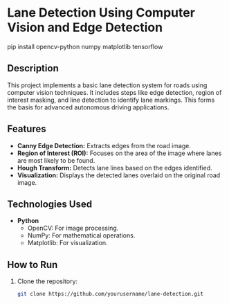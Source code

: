 # Lane Detection Using Computer Vision and Edge Detection
pip install opencv-python numpy matplotlib tensorflow

## Description
This project implements a basic lane detection system for roads using computer vision techniques. It includes steps like edge detection, region of interest masking, and line detection to identify lane markings. This forms the basis for advanced autonomous driving applications.

## Features
- **Canny Edge Detection:** Extracts edges from the road image.
- **Region of Interest (ROI):** Focuses on the area of the image where lanes are most likely to be found.
- **Hough Transform:** Detects lane lines based on the edges identified.
- **Visualization:** Displays the detected lanes overlaid on the original road image.

## Technologies Used
- **Python**
  - OpenCV: For image processing.
  - NumPy: For mathematical operations.
  - Matplotlib: For visualization.

## How to Run
1. Clone the repository:
   ```bash
   git clone https://github.com/yourusername/lane-detection.git
